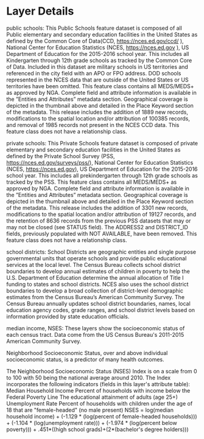 # Layer Details
public schools:
This Public Schools feature dataset is composed of all Public elementary and secondary education facilities in the United States as defined by the Common Core of Data(CCD, https://nces.ed.gov/ccd/ ), National Center for Education Statistics (NCES, https://nces.ed.gov ), US Department of Education for the 2015-2016 school year. This includes all Kindergarten through 12th grade schools as tracked by the Common Core of Data. Included in this dataset are military schools in US territories and referenced in the city field with an APO or FPO address. DOD schools represented in the NCES data that are outside of the United States or US territories have been omitted. This feature class contains all MEDS/MEDS+ as approved by NGA. Complete field and attribute information is available in the ”Entities and Attributes” metadata section. Geographical coverage is depicted in the thumbnail above and detailed in the Place Keyword section of the metadata. This release includes the addition of 1889 new records, modifications to the spatial location and/or attribution of 100385 records, and removal of 1985 records not present in the NCES CCD data. This feature class does not have a relationship class.


private schools:
This Private Schools feature dataset is composed of private elementary and secondary education facilities in the United States as defined by the Private School Survey (PSS, https://nces.ed.gov/surveys/pss/), National Center for Education Statistics (NCES, https://nces.ed.gov), US Department of Education for the 2015-2016 school year. This includes all prekindergarten through 12th grade schools as tracked by the PSS. This feature class contains all MEDS/MEDS+ as approved by NGA. Complete field and attribute information is available in the ”Entities and Attributes” metadata section. Geographical coverage is depicted in the thumbnail above and detailed in the Place Keyword section of the metadata. This release includes the addition of 3301 new records, modifications to the spatial location and/or attribution of 19127 records, and the retention of 8636 records from the previous PSS datasets that may or may not be closed (see STATUS field). The ADDRESS2 and DISTRICT_ID fields, previously populated with NOT AVAILABLE, have been removed. This feature class does not have a relationship class.


school districts:
School Districts are geographic entities and single purpose governmental units that operate schools and provide public educational services at the local level. The Census Bureau collects school district boundaries to develop annual estimates of children in poverty to help the U.S. Department of Education determine the annual allocation of Title I funding to states and school districts. NCES also uses the school district boundaries to develop a broad collection of district-level demographic estimates from the Census Bureau’s American Community Survey. The Census Bureau annually updates school district boundaries, names, local education agency codes, grade ranges, and school district levels based on information provided by state education officials.


median income, NSES: 
These layers show the socioeconomic status of each census tract. 
Data come from the US Census Bureau's 2011-2015 American Community Survey.

Neighborhood Socioeconomic Status, over and above individual socioeconomic status, is a predictor of many health outcomes.   

The Neighborhood Socioeconomic Status (NSES) Index is on a scale from 0 to 100 with 50 being the national average around 2010.  The Index incorporates the following indicators (fields in this layer's attribute table):
Median Household Income
Percent of households with income below the Federal Poverty Line
The educational attainment of adults (age 25+)
Unemployment Rate
Percent of households with children under the age of 18 that are "female-headed" (no male present)
NSES = log(median household income) + (-1.129 * (log(percent of female-headed households))) + (-1.104 * (log(unemployment rate))) + (-1.974 * (log(percent below poverty))) + .451*((high school grads)+(2*(bachelor's degree holders)))


